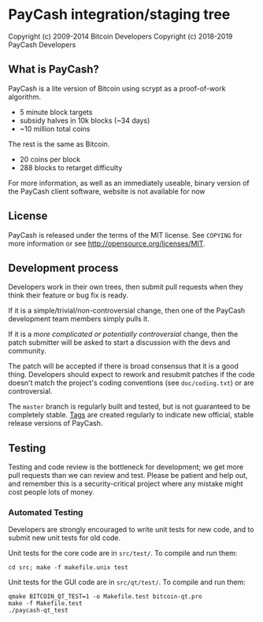 PayCash integration/staging tree
================================



Copyright (c) 2009-2014 Bitcoin Developers
Copyright (c) 2018-2019 PayCash Developers

What is PayCash?
----------------

PayCash is a lite version of Bitcoin using scrypt as a proof-of-work algorithm.
 - 5 minute block targets
 - subsidy halves in 10k blocks (~34 days)
 - ~10 million total coins

The rest is the same as Bitcoin.
 - 20 coins per block
 - 288 blocks to retarget difficulty

For more information, as well as an immediately useable, binary version of
the PayCash client software, website is not available for now

License
-------

PayCash is released under the terms of the MIT license. See `COPYING` for more
information or see http://opensource.org/licenses/MIT.

Development process
-------------------

Developers work in their own trees, then submit pull requests when they think
their feature or bug fix is ready.

If it is a simple/trivial/non-controversial change, then one of the PayCash
development team members simply pulls it.

If it is a *more complicated or potentially controversial* change, then the patch
submitter will be asked to start a discussion with the devs and community.

The patch will be accepted if there is broad consensus that it is a good thing.
Developers should expect to rework and resubmit patches if the code doesn't
match the project's coding conventions (see `doc/coding.txt`) or are
controversial.

The `master` branch is regularly built and tested, but is not guaranteed to be
completely stable. [Tags](https://github.com/learning-crypto/paycash/tags) are created
regularly to indicate new official, stable release versions of PayCash.

Testing
-------

Testing and code review is the bottleneck for development; we get more pull
requests than we can review and test. Please be patient and help out, and
remember this is a security-critical project where any mistake might cost people
lots of money.

### Automated Testing

Developers are strongly encouraged to write unit tests for new code, and to
submit new unit tests for old code.

Unit tests for the core code are in `src/test/`. To compile and run them:

    cd src; make -f makefile.unix test

Unit tests for the GUI code are in `src/qt/test/`. To compile and run them:

    qmake BITCOIN_QT_TEST=1 -o Makefile.test bitcoin-qt.pro
    make -f Makefile.test
    ./paycash-qt_test

